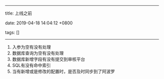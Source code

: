 
---

title: 上线之前

date: 2019-04-18 14:04:12 +0800

tags: []

---
1. 入参为空有没有处理
1. 数据库查询为空有没有处理
1. 数据库新增字段有没有提交到审核平台
1. SQL有没有命中索引
1. 当有新增或是修改的配置时，是否及时同步到了阿波罗

